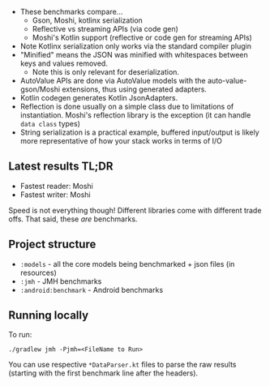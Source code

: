 - These benchmarks compare...
  - Gson, Moshi, kotlinx serialization
  - Reflective vs streaming APIs (via code gen)
  - Moshi's Kotlin support (reflective or code gen for streaming APIs)
- Note Kotlinx serialization only works via the standard compiler plugin
- "Minified" means the JSON was minified with whitespaces between keys and values removed.
  - Note this is only relevant for deserialization.
- AutoValue APIs are done via AutoValue models with the auto-value-gson/Moshi extensions, thus using generated adapters.
- Kotlin codegen generates Kotlin JsonAdapters.
- Reflection is done usually on a simple class due to limitations of instantiation. Moshi's reflection library is the exception (it can handle `data class` types)
- String serialization is a practical example, buffered input/output is likely more representative of how your stack works in terms of I/O

## Latest results TL;DR

* Fastest reader: Moshi
* Fastest writer: Moshi

Speed is not everything though! Different libraries come with different trade offs. That said, these *are* benchmarks.

## Project structure

- `:models` - all the core models being benchmarked + json files (in resources)
- `:jmh` - JMH benchmarks
- `:android:benchmark` - Android benchmarks

## Running locally

To run:

`./gradlew jmh -Pjmh=<FileName to Run>`

You can use respective `*DataParser.kt` files to parse the raw results (starting with the first
benchmark line after the headers).
